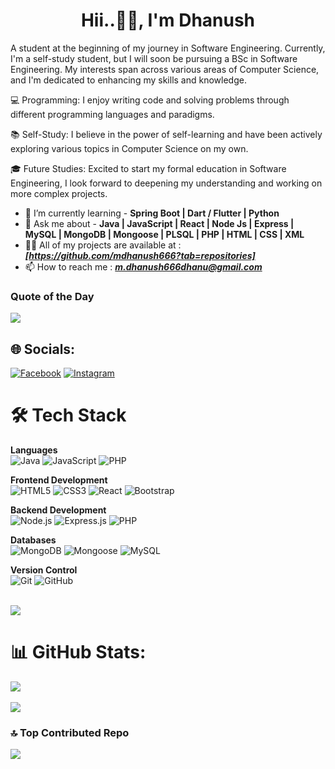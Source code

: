 <h1 align="center">Hii..👋🏻, I'm Dhanush</h1>

A student at the beginning of my journey in Software Engineering. Currently, I'm a self-study student, but I will soon be pursuing a BSc in Software Engineering. My interests span across various areas of Computer Science, and I'm dedicated to enhancing my skills and knowledge.

💻 Programming: I enjoy writing code and solving problems through different programming languages and paradigms.

📚 Self-Study: I believe in the power of self-learning and have been actively exploring various topics in Computer Science on my own.

🎓 Future Studies: Excited to start my formal education in Software Engineering, I look forward to deepening my understanding and working on more complex projects.

- 🌱 I’m currently learning - **Spring Boot | Dart / Flutter | Python**
- 💬 Ask me about - **Java | JavaScript | React | Node Js | Express | MySQL | MongoDB | Mongoose | PLSQL | PHP | HTML | CSS | XML**
- 👨‍💻 All of my projects are available at : <i>**[https://github.com/mdhanush666?tab=repositories]</i>**
- 📫 How to reach me : <i>**m.dhanush666dhanu@gmail.com**</i>
### Quote of the Day
![](https://quotes-github-readme.vercel.app/api?type=horizontal&theme=dark)

## 🌐 Socials:
[![Facebook](https://img.shields.io/badge/Facebook-%231877F2.svg?logo=Facebook&logoColor=white)](https://www.facebook.com/profile.php?id=61552124812649) [![Instagram](https://img.shields.io/badge/Instagram-%23E4405F.svg?logo=Instagram&logoColor=white)](https://www.instagram.com/m.dhanush_06/) 

# 🛠️ Tech Stack

**Languages**  
![Java](https://img.shields.io/badge/Java-ED8B00?style=for-the-badge&logo=java&logoColor=white)
![JavaScript](https://img.shields.io/badge/JavaScript-F7DF1E?style=for-the-badge&logo=javascript&logoColor=black)
![PHP](https://img.shields.io/badge/PHP-777BB4?style=for-the-badge&logo=php&logoColor=white)

**Frontend Development**  
![HTML5](https://img.shields.io/badge/HTML5-E34F26?style=for-the-badge&logo=html5&logoColor=white)
![CSS3](https://img.shields.io/badge/CSS3-1572B6?style=for-the-badge&logo=css3&logoColor=white)
![React](https://img.shields.io/badge/React-20232A?style=for-the-badge&logo=react&logoColor=61DAFB)
![Bootstrap](https://img.shields.io/badge/Bootstrap-563D7C?style=for-the-badge&logo=bootstrap&logoColor=white)

**Backend Development**  
![Node.js](https://img.shields.io/badge/Node.js-43853D?style=for-the-badge&logo=node.js&logoColor=white)
![Express.js](https://img.shields.io/badge/Express.js-404D59?style=for-the-badge)
![PHP](https://img.shields.io/badge/PHP-777BB4?style=for-the-badge&logo=php&logoColor=white)

**Databases**  
![MongoDB](https://img.shields.io/badge/MongoDB-4EA94B?style=for-the-badge&logo=mongodb&logoColor=white)
![Mongoose](https://img.shields.io/badge/Mongoose-880000?style=for-the-badge&logo=mongoose&logoColor=white)
![MySQL](https://img.shields.io/badge/MySQL-4479A1?style=for-the-badge&logo=mysql&logoColor=white)

**Version Control**  
![Git](https://img.shields.io/badge/Git-F05032?style=for-the-badge&logo=git&logoColor=white)
![GitHub](https://img.shields.io/badge/GitHub-181717?style=for-the-badge&logo=github&logoColor=white)
 <br> <br>

![](https://github-readme-stats.vercel.app/api/top-langs/?username=mdhanush666&theme=dark&hide_border=false&include_all_commits=false&count_private=false&layout=compact)

# 📊 GitHub Stats:
![](https://github-readme-streak-stats.herokuapp.com/?user=mdhanush666&theme=dark&hide_border=false)<br/> <br>
![](https://github-readme-stats.vercel.app/api?username=mdhanush666&theme=dark&hide_border=false&include_all_commits=false&count_private=false)<br/>


### 🔝 Top Contributed Repo
![](https://github-contributor-stats.vercel.app/api?username=mdhanush666&limit=5&theme=dark&combine_all_yearly_contributions=true)

<!-- Proudly created with GPRM ( https://gprm.itsvg.in ) -->
